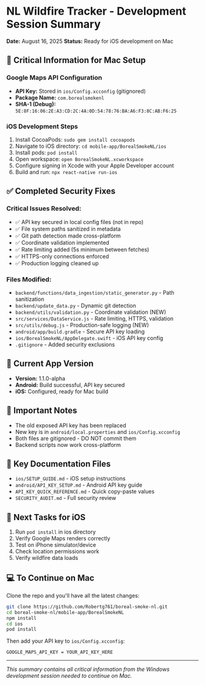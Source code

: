 # NL Wildfire Tracker - Development Session Summary
**Date:** August 16, 2025
**Status:** Ready for iOS development on Mac

## 🔑 Critical Information for Mac Setup

### Google Maps API Configuration
- **API Key:** Stored in `ios/Config.xcconfig` (gitignored)
- **Package Name:** `com.borealsmokenl`
- **SHA-1 (Debug):** `5E:8F:16:06:2E:A3:CD:2C:4A:0D:54:78:76:BA:A6:F3:8C:AB:F6:25`

### iOS Development Steps
1. Install CocoaPods: `sudo gem install cocoapods`
2. Navigate to iOS directory: `cd mobile-app/BorealSmokeNL/ios`
3. Install pods: `pod install`
4. Open workspace: `open BorealSmokeNL.xcworkspace`
5. Configure signing in Xcode with your Apple Developer account
6. Build and run: `npx react-native run-ios`

## ✅ Completed Security Fixes

### Critical Issues Resolved:
- ✅ API key secured in local config files (not in repo)
- ✅ File system paths sanitized in metadata
- ✅ Git path detection made cross-platform
- ✅ Coordinate validation implemented
- ✅ Rate limiting added (5s minimum between fetches)
- ✅ HTTPS-only connections enforced
- ✅ Production logging cleaned up

### Files Modified:
- `backend/functions/data_ingestion/static_generator.py` - Path sanitization
- `backend/update_data.py` - Dynamic git detection
- `backend/utils/validation.py` - Coordinate validation (NEW)
- `src/services/DataService.js` - Rate limiting, HTTPS, validation
- `src/utils/debug.js` - Production-safe logging (NEW)
- `android/app/build.gradle` - Secure API key loading
- `ios/BorealSmokeNL/AppDelegate.swift` - iOS API key config
- `.gitignore` - Added security exclusions

## 📱 Current App Version
- **Version:** 1.1.0-alpha
- **Android:** Build successful, API key secured
- **iOS:** Configured, ready for Mac build

## 🚨 Important Notes
- The old exposed API key has been replaced
- New key is in `android/local.properties` and `ios/Config.xcconfig`
- Both files are gitignored - DO NOT commit them
- Backend scripts now work cross-platform

## 📂 Key Documentation Files
- `ios/SETUP_GUIDE.md` - iOS setup instructions
- `android/API_KEY_SETUP.md` - Android API key guide
- `API_KEY_QUICK_REFERENCE.md` - Quick copy-paste values
- `SECURITY_AUDIT.md` - Full security review

## 🎯 Next Tasks for iOS
1. Run `pod install` in ios directory
2. Verify Google Maps renders correctly
3. Test on iPhone simulator/device
4. Check location permissions work
5. Verify wildfire data loads

## 💻 To Continue on Mac
Clone the repo and you'll have all the latest changes:
```bash
git clone https://github.com/Robertg761/boreal-smoke-nl.git
cd boreal-smoke-nl/mobile-app/BorealSmokeNL
npm install
cd ios
pod install
```

Then add your API key to `ios/Config.xcconfig`:
```
GOOGLE_MAPS_API_KEY = YOUR_API_KEY_HERE
```

---
*This summary contains all critical information from the Windows development session needed to continue on Mac.*
